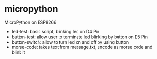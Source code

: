 # micropython
MicroPython on ESP8266

 * led-test: basic script, blinking led on D4 Pin
 * button-test: allow user to terminate led blinking by button on D5 Pin
 * button-switch: allow to turn led on and off by using button
 * morse-code: takes text from message.txt, encode as morse code and blink it
